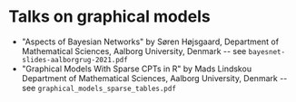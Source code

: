 # Talks on graphical models

* "Aspects of Bayesian Networks" by Søren Højsgaard, Department of Mathematical Sciences, Aalborg University, Denmark -- see `bayesnet-slides-aalborgrug-2021.pdf`
* "Graphical Models With Sparse CPTs in R" by Mads Lindskou Department of Mathematical Sciences, Aalborg University, Denmark -- see `graphical_models_sparse_tables.pdf`

